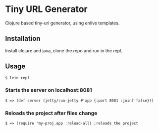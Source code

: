 # Tiny URL Generator

Clojure based tiny-url generator, using enlive templates.  

## Installation

Install clojure and java, clone the repo and run in the repl. 

## Usage

    $ lein repl

### Starts the server on localhost:8081
    $ => (def server (jetty/run-jetty #'app {:port 8081 :join? false}))

### Reloads the project after files change
    $ => (require 'my-proj.app :reload-all) ;reloads the project
